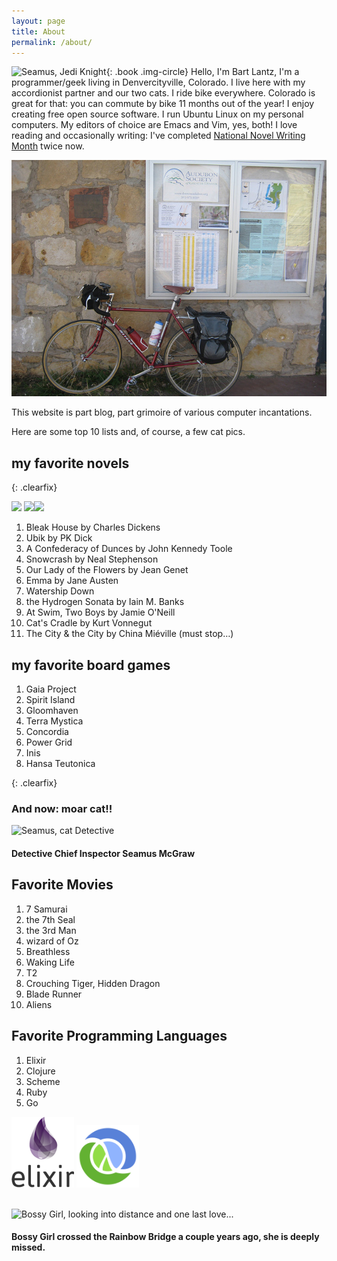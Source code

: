 ```yaml
---
layout: page
title: About
permalink: /about/
---
```


![Seamus, Jedi Knight](/img/cats/seamus_jedi.jpg){: .book .img-circle} Hello, I'm Bart Lantz, I'm a programmer/geek living in Denvercityville, Colorado. I live here with my accordionist partner and our two cats. I ride bike everywhere. Colorado is great for that: you can commute by bike 11 months out of the year! I enjoy creating free open source software. I run Ubuntu Linux on my personal computers. My editors of choice are Emacs and Vim, yes, both! I love reading and occasionally writing: I've completed [National Novel Writing Month](http://nanowrimo.org) twice now.

<img alt="My Red Bike" src="/img/me/miyata.jpg">

This website is part blog, part grimoire of various computer incantations.

Here are some top 10 lists and, of course, a few cat pics.

## my favorite novels

{: .clearfix}

<img src="/img/books/dunces.jpg" width="190" class="books"> <img src="/img/books/our_lady.jpg" class="books"><img src="/img/books/HydrogenSonata.jpg" class="books">

1. Bleak House by Charles Dickens
3. Ubik by PK Dick
4. A Confederacy of Dunces by John Kennedy Toole
1. Snowcrash by Neal Stephenson
5. Our Lady of the Flowers by Jean Genet
6. Emma by Jane Austen
7. Watership Down
12. the Hydrogen Sonata by Iain M. Banks
8. At Swim, Two Boys by Jamie O'Neill
10. Cat's Cradle by Kurt Vonnegut
11. The City & the City by China Miéville
(must stop…)

## my favorite board games

1. Gaia Project
2. Spirit Island
3. Gloomhaven
5. Terra Mystica
4. Concordia
2. Power Grid
7. Inis
8. Hansa Teutonica

{: .clearfix}


### And now: moar cat!!

<img alt="Seamus, cat Detective" src="/img/cats/seamus.jpg">
<h4>Detective Chief Inspector Seamus McGraw</h4>

## Favorite Movies
1. 7 Samurai
2. the 7th Seal
3. the 3rd Man
4. wizard of Oz
5. Breathless
6. Waking Life
7. T2
8. Crouching Tiger, Hidden Dragon
9. Blade Runner
10. Aliens


## Favorite Programming Languages
1. Elixir
2. Clojure
3. Scheme
4. Ruby
5. Go

<img src="/img/elixir.png" alt="Elixir Logo" width="100px"> <img src="/img/clj.png" alt="Clojure" width="100px">

<p><br />

<img alt="Bossy Girl, looking into distance" src="/img/cats/bossy.jpg" width="500px">
and one last love...

<h4>Bossy Girl crossed the Rainbow Bridge a couple years ago, she is deeply missed.</h4>

